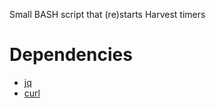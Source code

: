 Small BASH script that (re)starts Harvest timers

# Dependencies
* [jq](https://stedolan.github.io/jq/)
* [curl](https://curl.se/)
